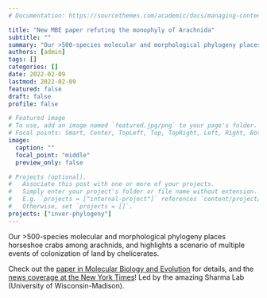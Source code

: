 ```yaml
---
# Documentation: https://sourcethemes.com/academic/docs/managing-content/

title: "New MBE paper refuting the monophyly of Arachnida"
subtitle: ""
summary: "Our >500-species molecular and morphological phylogeny places horseshoe crabs among arachnids, and highlights a scenario of multiple events of colonization of land by chelicerates."
authors: [admin]
tags: []
categories: []
date: 2022-02-09
lastmod: 2022-02-09
featured: false
draft: false
profile: false

# Featured image
# To use, add an image named `featured.jpg/png` to your page's folder.
# Focal points: Smart, Center, TopLeft, Top, TopRight, Left, Right, BottomLeft, Bottom, BottomRight.
image:
  caption: ""
  focal_point: "middle"
  preview_only: false

# Projects (optional).
#   Associate this post with one or more of your projects.
#   Simply enter your project's folder or file name without extension.
#   E.g. `projects = ["internal-project"]` references `content/project/deep-learning/index.md`.
#   Otherwise, set `projects = []`.
projects: ["inver-phylogeny"]
---
```


Our >500-species molecular and morphological phylogeny places horseshoe crabs among arachnids, and highlights a scenario of multiple events of colonization of land by chelicerates.

Check out the [paper in Molecular Biology and Evolution](https://doi.org/10.1093/molbev/msac021) for details, and the [news coverage at the New York Times](https://www.nytimes.com/2022/02/18/science/horseshoe-crabs-arachnids.html)! Led by the amazing Sharma Lab (University of Wisconsin-Madison).
